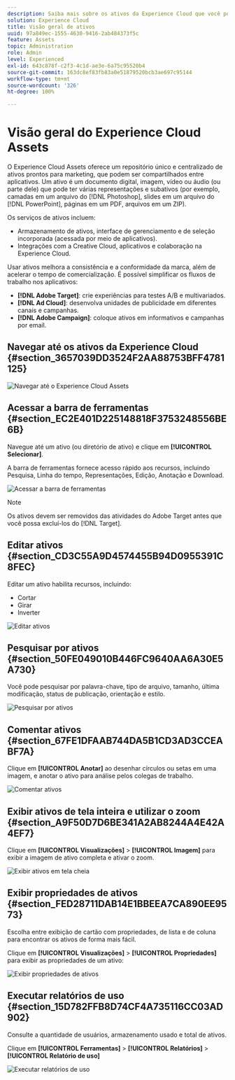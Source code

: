 ```yaml
---
description: Saiba mais sobre os ativos da Experience Cloud que você pode compartilhar entre aplicativos.
solution: Experience Cloud
title: Visão geral de ativos
uuid: 97a849ec-1555-4630-9416-2ab484373f5c
feature: Assets
topic: Administration
role: Admin
level: Experienced
exl-id: 643c878f-c2f3-4c1d-ae3e-6a75c95520b4
source-git-commit: 163dc8ef83fb83a0e51879520bcb3ae697c95144
workflow-type: tm+mt
source-wordcount: '326'
ht-degree: 100%

---
```


# Visão geral do Experience Cloud Assets

O Experience Cloud Assets oferece um repositório único e centralizado de ativos prontos para marketing, que podem ser compartilhados entre aplicativos. Um ativo é um documento digital, imagem, vídeo ou áudio (ou parte dele) que pode ter várias representações e subativos (por exemplo, camadas em um arquivo do [!DNL Photoshop], slides em um arquivo do [!DNL PowerPoint], páginas em um PDF, arquivos em um ZIP).

Os serviços de ativos incluem:

* Armazenamento de ativos, interface de gerenciamento e de seleção incorporada (acessada por meio de aplicativos).
* Integrações com a Creative Cloud, aplicativos e colaboração na Experience Cloud.

Usar ativos melhora a consistência e a conformidade da marca, além de acelerar o tempo de comercialização. É possível simplificar os fluxos de trabalho nos aplicativos:

* **[!DNL Adobe Target]**: crie experiências para testes A/B e multivariados.
* **[!DNL Ad Cloud]**: desenvolva unidades de publicidade em diferentes canais e campanhas.
* **[!DNL Adobe Campaign]**: coloque ativos em informativos e campanhas por email.


## Navegar até os ativos da Experience Cloud {#section_3657039DD3524F2AA88753BFF4781125}

![Navegar até o Experience Cloud Assets](../../assets/asset-nav.png)

## Acessar a barra de ferramentas {#section_EC2E401D225148818F3753248556BE6B}

Navegue até um ativo (ou diretório de ativo) e clique em **[!UICONTROL Selecionar]**.

A barra de ferramentas fornece acesso rápido aos recursos, incluindo Pesquisa, Linha do tempo, Representações, Edição, Anotação e Download.

![Acessar a barra de ferramentas](../../assets/asset-tools.png)

>[!NOTE]
>
>Os ativos devem ser removidos das atividades do Adobe Target antes que você possa excluí-los do [!DNL Target].

## Editar ativos {#section_CD3C55A9D4574455B94D0955391C8FEC}

Editar um ativo habilita recursos, incluindo:

* Cortar
* Girar
* Inverter

![Editar ativos](../../assets/asset-edit.png)

## Pesquisar por ativos {#section_50FE049010B446FC9640AA6A30E5A730}

Você pode pesquisar por palavra-chave, tipo de arquivo, tamanho, última modificação, status de publicação, orientação e estilo.

![Pesquisar por ativos](../../assets/asset-search.png)

## Comentar ativos {#section_67FE1DFAAB744DA5B1CD3AD3CCEABF7A}

Clique em **[!UICONTROL Anotar]** ao desenhar círculos ou setas em uma imagem, e anotar o ativo para análise pelos colegas de trabalho.

![Comentar ativos](../../assets/assets-annotate.png)

## Exibir ativos de tela inteira e utilizar o zoom {#section_A9F50D7D6BE341A2AB8244A4E42A4EF7}

Clique em **[!UICONTROL Visualizações]** > **[!UICONTROL Imagem]** para exibir a imagem de ativo completa e ativar o zoom.

![Exibir ativos em tela cheia](../../assets/asset-zoom.png)

## Exibir propriedades de ativos {#section_FED28711DAB14E1BBEEA7CA890EE9573}

Escolha entre exibição de cartão com propriedades, de lista e de coluna para encontrar os ativos de forma mais fácil.

Clique em **[!UICONTROL Visualizações]** > **[!UICONTROL Propriedades]** para exibir as propriedades de um ativo:

![Exibir propriedades de ativos](../../assets/asset-properties.png)

## Executar relatórios de uso {#section_15D782FFB8D74CF4A735116CC03AD902}

Consulte a quantidade de usuários, armazenamento usado e total de ativos.

Clique em **[!UICONTROL Ferramentas]** > **[!UICONTROL Relatórios]** > **[!UICONTROL Relatório de uso]**

![Executar relatórios de uso](../../assets/assets-usage-report.png)
